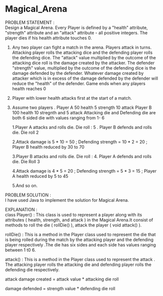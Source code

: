# Magical_Arena
PROBLEM STATEMENT :                                                                                                              
Design a Magical Arena. Every Player is defined by a "health" attribute, "strength" attribute and an "attack" attribute - all positive integers. The player dies if his health attribute touches 0.

1. Any two player can fight a match in the arena. Players attack in turns. Attacking player rolls the attacking dice and the defending player rolls the defending dice. The "attack" value multiplied by the outcome of the attacking dice roll is the damage created by the attacker. The defender "strength" value, multiplied by the outcome of the defending dice is the damage defended by the defender. Whatever damage created by attacker which is in excess of the damage defended by the defender will reduce the "health" of the defender. Game ends when any players health reaches 0

2. Player with lower health attacks first at the start of a match.
3. Assume two players . Player A 50 health 5 strength 10 attack Player B 100 health 10 stregnth and 5 attack 
   Attacking die and Defending die are both 6 sided die with values ranging from 1- 6

   1.Player A attacks and rolls die. Die roll : 5 . Player B defends and rolls die. Die roll 2

   2.Attack damage is 5 * 10 = 50 ; Defending strength = 10 * 2 = 20 ; Player B health reduced by 30 to 70

   3.Player B attacks and rolls die. Die roll : 4. Player A defends and rolls die. Die Roll 3

   4.Attack damage is 4 * 5 = 20 ; Defending strength = 5 * 3 = 15 ; Player A health reduced by 5 to 45

   5.And so on.

PROBLEM SOLUTION                                                                                               :                                                                                                              
I have used Java to implement the solution for Magical Arena.

EXPLANATION :                                                                                                              
class Player() : This class is used to represent a player along with its attributes ( health, strength, and attack ) in the Magical Arena.It consist of methods to roll the die ( rollDie() ), attack the player ( void attack() ).

rollDie() : This is a method in the Player class  used to represent the die that is being rolled during the match by the attacking player and the defending player respectively .The  die has six sides and each side has values ranging between 1 t0 6.
                                                                                     
attack() : This is a method in the Player class used to  represent the attack . The attacking player rolls the attacking die and defending player rolls the defending die respectively.

attack damage created = attack value * attacking die roll

damage defended = strength value * defending die roll
                                                                                                                                                                                                                

